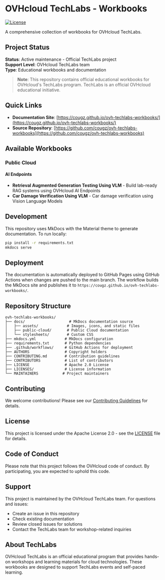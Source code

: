 # OVHcloud TechLabs - Workbooks

[![License](https://img.shields.io/badge/License-Apache%202.0-blue.svg)](https://opensource.org/licenses/Apache-2.0)

A comprehensive collection of workbooks for OVHcloud TechLabs.

## Project Status

**Status**: Active maintenance - Official TechLabs project  
**Support Level**: OVHcloud TechLabs team  
**Type**: Educational workbooks and documentation

> **Note**: This repository contains official educational workbooks for OVHcloud's TechLabs program. TechLabs is an official OVHcloud educational initiative.

## Quick Links

- **Documentation Site**: [https://cougz.github.io/ovh-techlabs-workbooks/](https://cougz.github.io/ovh-techlabs-workbooks/)
- **Source Repository**: [https://github.com/cougz/ovh-techlabs-workbooks](https://github.com/cougz/ovh-techlabs-workbooks)

## Available Workbooks

### Public Cloud

#### AI Endpoints
- **Retrieval Augmented Generation Testing Using VLM** - Build lab-ready RAG systems using OVHcloud AI Endpoints
- **Car Damage Verification Using VLM** - Car damage verification using Vision Language Models

## Development

This repository uses MkDocs with the Material theme to generate documentation. To run locally:

```bash
pip install -r requirements.txt
mkdocs serve
```

## Deployment

The documentation is automatically deployed to GitHub Pages using GitHub Actions when changes are pushed to the main branch. The workflow builds the MkDocs site and publishes it to `https://cougz.github.io/ovh-techlabs-workbooks/`.

## Repository Structure

```
ovh-techlabs-workbooks/
├── docs/                    # MkDocs documentation source
│   ├── assets/             # Images, icons, and static files
│   ├── public-cloud/       # Public Cloud documentation
│   └── stylesheets/        # Custom CSS
├── mkdocs.yml             # MkDocs configuration
├── requirements.txt       # Python dependencies
├── .github/workflows/     # GitHub Actions for deployment
├── AUTHORS                # Copyright holders
├── CONTRIBUTING.md        # Contribution guidelines
├── CONTRIBUTORS           # List of contributors
├── LICENSE                # Apache 2.0 License
├── LICENSES/              # License information
└── MAINTAINERS           # Project maintainers
```

## Contributing

We welcome contributions! Please see our [Contributing Guidelines](CONTRIBUTING.md) for details.

## License

This project is licensed under the Apache License 2.0 - see the [LICENSE](LICENSE) file for details.

## Code of Conduct

Please note that this project follows the OVHcloud code of conduct. By participating, you are expected to uphold this code.

## Support

This project is maintained by the OVHcloud TechLabs team. For questions and issues:
- Create an issue in this repository
- Check existing documentation
- Review closed issues for solutions
- Contact the TechLabs team for workshop-related inquiries

## About TechLabs

OVHcloud TechLabs is an official educational program that provides hands-on workshops and learning materials for cloud technologies. These workbooks are designed to support TechLabs events and self-paced learning.
